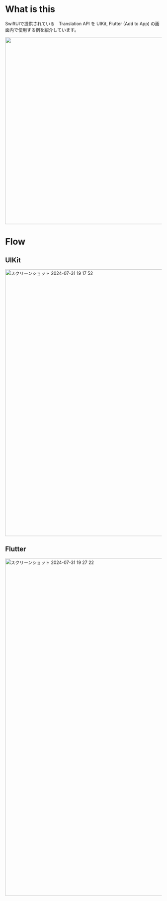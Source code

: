 # What is this

SwiftUIで提供されている　Translation API を UIKit, Flutter (Add to App) の画面内で使用する例を紹介しています。

<img src=https://github.com/user-attachments/assets/264b1b24-caea-4795-9a8f-9e618a61a1b4 height=600> 

# Flow
## UIKit

<img width="856" alt="スクリーンショット 2024-07-31 19 17 52" src="https://github.com/user-attachments/assets/96ba0ee2-d261-42b7-9475-91243d103fbe">

## Flutter

<img width="1082" alt="スクリーンショット 2024-07-31 19 27 22" src="https://github.com/user-attachments/assets/9d15b75c-b6a4-406b-b4bd-ed3af04e1e14">
